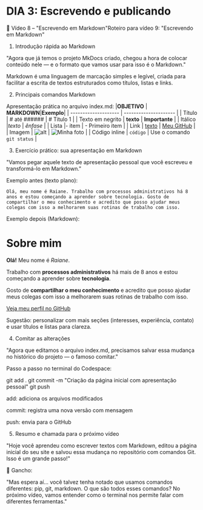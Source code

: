 # DIA 3: Escrevendo e publicando
🎥 Vídeo 8 – "Escrevendo em Markdown"Roteiro para vídeo 9: "Escrevendo em Markdown"

1. Introdução rápida ao Markdown

"Agora que já temos o projeto MkDocs criado, chegou a hora de colocar conteúdo nele — e o formato que vamos usar para isso é o Markdown."

Markdown é uma linguagem de marcação simples e legível, criada para facilitar a escrita de textos estruturados como títulos, listas e links.

2. Principais comandos Markdown

Apresentação prática no arquivo index.md:
|__OBJETIVO__ | __MARKDOWN__|__Exemplo__|
| -------------------- | --------------------- |
| Título | # até ###### | # Título 1 |
| Texto em negrito | **texto** | **Importante** |
| Itálico |*texto*  | *ênfase* |
| Lista |- item  | - Primeiro item |
| Link | [texto](url) | [Meu GitHub](https://...) |
| Imagem | ![alt](url) | ![Minha foto](minha.jpg) |
| Código inline | `código` | Use o comando `git status`  |

3. Exercício prático: sua apresentação em Markdown

"Vamos pegar aquele texto de apresentação pessoal que você escreveu e transformá-lo em Markdown."

Exemplo antes (texto plano):

    Olá, meu nome é Raiane. Trabalho com processos administrativos há 8 anos e estou começando a aprender sobre tecnologia. Gosto de compartilhar o meu conhecimento e acredito que posso ajudar meus colegas com isso a melhorarem suas rotinas de trabalho com isso.

Exemplo depois (Markdown):

# Sobre mim

**Olá!** Meu nome é *Raiane*.

Trabalho com **processos administrativos** há mais de 8 anos e estou começando a aprender sobre **tecnologia**.

Gosto de **compartilhar o meu conhecimento** e acredito que posso ajudar meus colegas com isso a melhorarem suas rotinas de trabalho com isso.

[Veja meu perfil no GitHub](https://github.com/raianecardoso)

Sugestão: personalizar com mais seções (interesses, experiência, contato) e usar títulos e listas para clareza.

4. Comitar as alterações

"Agora que editamos o arquivo index.md, precisamos salvar essa mudança no histórico do projeto — o famoso comitar."

Passo a passo no terminal do Codespace:

git add .
git commit -m "Criação da página inicial com apresentação pessoal"
git push

add: adiciona os arquivos modificados

commit: registra uma nova versão com mensagem

push: envia para o GitHub

5. Resumo e chamada para o próximo vídeo

"Hoje você aprendeu como escrever textos com Markdown, editou a página inicial do seu site e salvou essa mudança no repositório com comandos Git. Isso é um grande passo!"

📌 Gancho:

"Mas espera aí... você talvez tenha notado que usamos comandos diferentes: pip, git, markdown. O que são todos esses comandos? No próximo vídeo, vamos entender como o terminal nos permite falar com diferentes ferramentas."